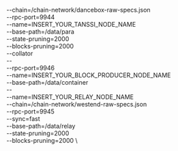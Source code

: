 --chain=/chain-network/dancebox-raw-specs.json \
--rpc-port=9944 \
--name=INSERT_YOUR_TANSSI_NODE_NAME \
--base-path=/data/para \
--state-pruning=2000 \
--blocks-pruning=2000 \
--collator \
-- \
--rpc-port=9946 \
--name=INSERT_YOUR_BLOCK_PRODUCER_NODE_NAME \
--base-path=/data/container \
-- \
--name=INSERT_YOUR_RELAY_NODE_NAME \
--chain=/chain-network/westend-raw-specs.json \
--rpc-port=9945 \
--sync=fast \
--base-path=/data/relay \
--state-pruning=2000 \
--blocks-pruning=2000 \